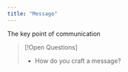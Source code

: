 ```yaml
---
title: "Message"
---
```

The key point of communication

>[!Open Questions]
>- How do you craft a message?